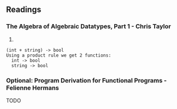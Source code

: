 ## Readings

### The Algebra of Algebraic Datatypes, Part 1 - Chris Taylor

1.
  ```
  (int + string) -> bool
  Using a product rule we get 2 functions:
    int -> bool
    string -> bool
  ```

### Optional: Program Derivation for Functional Programs - Felienne Hermans

TODO
